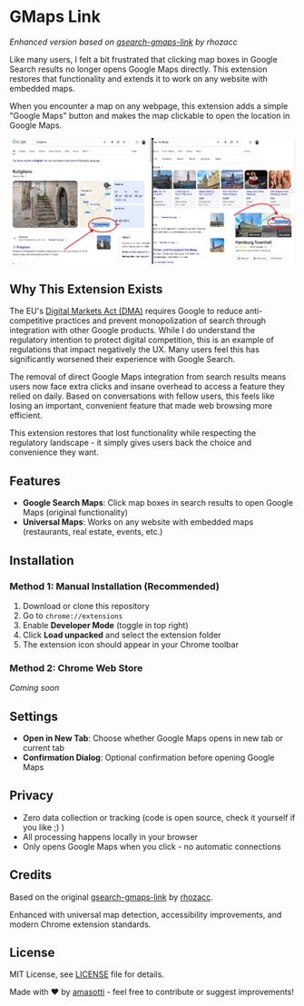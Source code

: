 # GMaps Link

*Enhanced version based on [gsearch-gmaps-link](https://github.com/rhozacc/gsearch-gmaps-link) by rhozacc*

Like many users, I felt a bit frustrated that clicking map boxes in Google Search results no longer opens Google Maps
directly. This extension restores that functionality and extends it to work on any website with embedded maps.

When you encounter a map on any webpage, this extension adds a simple "Google Maps" button and makes the map clickable
to open the location in Google Maps.

![Extension in action](example.png)

## Why This Extension Exists

The EU's [Digital Markets Act (DMA)](https://www.whitecase.com/insight-alert/digital-markets-act-dma-goes-live) requires
Google to reduce anti-competitive practices and prevent monopolization of search through integration with other Google
products. While I do understand the regulatory intention to protect digital competition, this is an example of regulations that
impact negatively the UX. Many users feel this has significantly worsened their experience with Google Search.

The removal of direct Google Maps integration from search results means users now face extra clicks and insane overhead to
access a feature they relied on daily. Based on conversations with fellow users, this feels like losing an important,
convenient feature that made web browsing more efficient.

This extension restores that lost functionality while respecting the regulatory landscape - it simply gives users back
the choice and convenience they want.

## Features

- **Google Search Maps**: Click map boxes in search results to open Google Maps (original functionality)
- **Universal Maps**: Works on any website with embedded maps (restaurants, real estate, events, etc.)

## Installation

### Method 1: Manual Installation (Recommended)

1. Download or clone this repository
2. Go to `chrome://extensions`
3. Enable **Developer Mode** (toggle in top right)
4. Click **Load unpacked** and select the extension folder
5. The extension icon should appear in your Chrome toolbar

### Method 2: Chrome Web Store

*Coming soon*

## Settings

- **Open in New Tab**: Choose whether Google Maps opens in new tab or current tab
- **Confirmation Dialog**: Optional confirmation before opening Google Maps

## Privacy

- Zero data collection or tracking (code is open source, check it yourself if you like ;) )
- All processing happens locally in your browser
- Only opens Google Maps when you click - no automatic connections

## Credits

Based on the original [gsearch-gmaps-link](https://github.com/rhozacc/gsearch-gmaps-link)
by [rhozacc](https://github.com/rhozacc).

Enhanced with universal map detection, accessibility improvements, and modern Chrome extension
standards.

## License

MIT License, see [LICENSE](LICENSE) file for details.

Made with ❤️ by [amasotti](https://github.com/amasotti) - feel free to contribute or suggest improvements!
